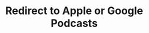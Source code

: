 ---
title: Redirect to Apple or Google Podcasts
redirect_from:
- /078r/
- /zadnja/
redirect_to: https://pod.fo/e/115fe2
---